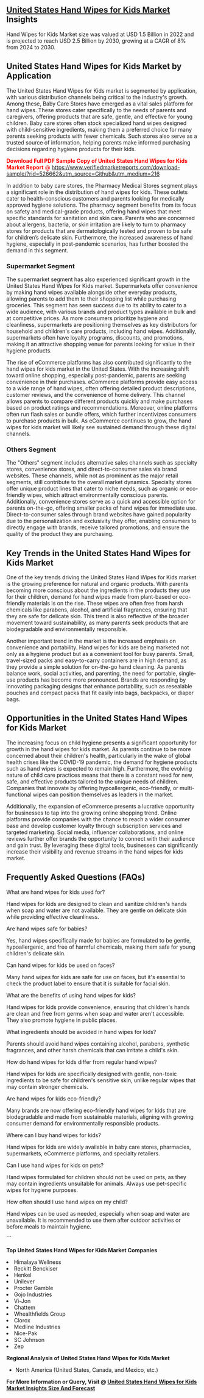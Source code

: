 <h2><a href="https://www.verifiedmarketreports.com/download-sample/?rid=526662&amp;utm_source=Github&amp;utm_medium=216" target="_blank">United States Hand Wipes for Kids Market</a> Insights</h2><p>Hand Wipes for Kids Market size was valued at USD 1.5 Billion in 2022 and is projected to reach USD 2.5 Billion by 2030, growing at a CAGR of 8% from 2024 to 2030.</p><p><h2>United States Hand Wipes for Kids Market by Application</h2><p>The United States Hand Wipes for Kids market is segmented by application, with various distribution channels being critical to the industry's growth. Among these, Baby Care Stores have emerged as a vital sales platform for hand wipes. These stores cater specifically to the needs of parents and caregivers, offering products that are safe, gentle, and effective for young children. Baby care stores often stock specialized hand wipes designed with child-sensitive ingredients, making them a preferred choice for many parents seeking products with fewer chemicals. Such stores also serve as a trusted source of information, helping parents make informed purchasing decisions regarding hygiene products for their kids.</p><p><p><span class=""><span style="color: #ff0000;"><strong>Download Full PDF Sample Copy of United States Hand Wipes for Kids Market Report</strong> @ </span><a href="https://www.verifiedmarketreports.com/download-sample/?rid=526662&amp;utm_source=Github&amp;utm_medium=216" target="_blank">https://www.verifiedmarketreports.com/download-sample/?rid=526662&amp;utm_source=Github&amp;utm_medium=216</a></span></p></p><p>In addition to baby care stores, the Pharmacy Medical Stores segment plays a significant role in the distribution of hand wipes for kids. These outlets cater to health-conscious customers and parents looking for medically approved hygiene solutions. The pharmacy segment benefits from its focus on safety and medical-grade products, offering hand wipes that meet specific standards for sanitation and skin care. Parents who are concerned about allergens, bacteria, or skin irritation are likely to turn to pharmacy stores for products that are dermatologically tested and proven to be safe for children’s delicate skin. Furthermore, the increased awareness of hand hygiene, especially in post-pandemic scenarios, has further boosted the demand in this segment.</p><h3>Supermarket Segment</h3><p>The supermarket segment has also experienced significant growth in the United States Hand Wipes for Kids market. Supermarkets offer convenience by making hand wipes available alongside other everyday products, allowing parents to add them to their shopping list while purchasing groceries. This segment has seen success due to its ability to cater to a wide audience, with various brands and product types available in bulk and at competitive prices. As more consumers prioritize hygiene and cleanliness, supermarkets are positioning themselves as key distributors for household and children's care products, including hand wipes. Additionally, supermarkets often have loyalty programs, discounts, and promotions, making it an attractive shopping venue for parents looking for value in their hygiene products.</p><p>The rise of eCommerce platforms has also contributed significantly to the hand wipes for kids market in the United States. With the increasing shift toward online shopping, especially post-pandemic, parents are seeking convenience in their purchases. eCommerce platforms provide easy access to a wide range of hand wipes, often offering detailed product descriptions, customer reviews, and the convenience of home delivery. This channel allows parents to compare different products quickly and make purchases based on product ratings and recommendations. Moreover, online platforms often run flash sales or bundle offers, which further incentivizes consumers to purchase products in bulk. As eCommerce continues to grow, the hand wipes for kids market will likely see sustained demand through these digital channels.</p><h3>Others Segment</h3><p>The "Others" segment includes alternative sales channels such as specialty stores, convenience stores, and direct-to-consumer sales via brand websites. These channels, while not as prominent as the major retail segments, still contribute to the overall market dynamics. Specialty stores offer unique product lines that cater to niche needs, such as organic or eco-friendly wipes, which attract environmentally conscious parents. Additionally, convenience stores serve as a quick and accessible option for parents on-the-go, offering smaller packs of hand wipes for immediate use. Direct-to-consumer sales through brand websites have gained popularity due to the personalization and exclusivity they offer, enabling consumers to directly engage with brands, receive tailored promotions, and ensure the quality of the product they are purchasing.</p><h2>Key Trends in the United States Hand Wipes for Kids Market</h2><p>One of the key trends driving the United States Hand Wipes for Kids market is the growing preference for natural and organic products. With parents becoming more conscious about the ingredients in the products they use for their children, demand for hand wipes made from plant-based or eco-friendly materials is on the rise. These wipes are often free from harsh chemicals like parabens, alcohol, and artificial fragrances, ensuring that they are safe for delicate skin. This trend is also reflective of the broader movement toward sustainability, as many parents seek products that are biodegradable and environmentally responsible.</p><p>Another important trend in the market is the increased emphasis on convenience and portability. Hand wipes for kids are being marketed not only as a hygiene product but as a convenient tool for busy parents. Small, travel-sized packs and easy-to-carry containers are in high demand, as they provide a simple solution for on-the-go hand cleaning. As parents balance work, social activities, and parenting, the need for portable, single-use products has become more pronounced. Brands are responding by innovating packaging designs that enhance portability, such as resealable pouches and compact packs that fit easily into bags, backpacks, or diaper bags.</p><h2>Opportunities in the United States Hand Wipes for Kids Market</h2><p>The increasing focus on child hygiene presents a significant opportunity for growth in the hand wipes for kids market. As parents continue to be more concerned about their children's health, particularly in the wake of global health crises like the COVID-19 pandemic, the demand for hygiene products such as hand wipes is expected to remain high. Furthermore, the evolving nature of child care practices means that there is a constant need for new, safe, and effective products tailored to the unique needs of children. Companies that innovate by offering hypoallergenic, eco-friendly, or multi-functional wipes can position themselves as leaders in the market.</p><p>Additionally, the expansion of eCommerce presents a lucrative opportunity for businesses to tap into the growing online shopping trend. Online platforms provide companies with the chance to reach a wider consumer base and develop customer loyalty through subscription services and targeted marketing. Social media, influencer collaborations, and online reviews further offer brands the opportunity to connect with their audience and gain trust. By leveraging these digital tools, businesses can significantly increase their visibility and revenue streams in the hand wipes for kids market.</p><h2>Frequently Asked Questions (FAQs)</h2><p>What are hand wipes for kids used for?</p><p>Hand wipes for kids are designed to clean and sanitize children's hands when soap and water are not available. They are gentle on delicate skin while providing effective cleanliness.</p><p>Are hand wipes safe for babies?</p><p>Yes, hand wipes specifically made for babies are formulated to be gentle, hypoallergenic, and free of harmful chemicals, making them safe for young children's delicate skin.</p><p>Can hand wipes for kids be used on faces?</p><p>Many hand wipes for kids are safe for use on faces, but it's essential to check the product label to ensure that it is suitable for facial skin.</p><p>What are the benefits of using hand wipes for kids?</p><p>Hand wipes for kids provide convenience, ensuring that children's hands are clean and free from germs when soap and water aren't accessible. They also promote hygiene in public places.</p><p>What ingredients should be avoided in hand wipes for kids?</p><p>Parents should avoid hand wipes containing alcohol, parabens, synthetic fragrances, and other harsh chemicals that can irritate a child's skin.</p><p>How do hand wipes for kids differ from regular hand wipes?</p><p>Hand wipes for kids are specifically designed with gentle, non-toxic ingredients to be safe for children's sensitive skin, unlike regular wipes that may contain stronger chemicals.</p><p>Are hand wipes for kids eco-friendly?</p><p>Many brands are now offering eco-friendly hand wipes for kids that are biodegradable and made from sustainable materials, aligning with growing consumer demand for environmentally responsible products.</p><p>Where can I buy hand wipes for kids?</p><p>Hand wipes for kids are widely available in baby care stores, pharmacies, supermarkets, eCommerce platforms, and specialty retailers.</p><p>Can I use hand wipes for kids on pets?</p><p>Hand wipes formulated for children should not be used on pets, as they may contain ingredients unsuitable for animals. Always use pet-specific wipes for hygiene purposes.</p><p>How often should I use hand wipes on my child?</p><p>Hand wipes can be used as needed, especially when soap and water are unavailable. It is recommended to use them after outdoor activities or before meals to maintain hygiene.</p>```</p><p><strong>Top United States Hand Wipes for Kids Market Companies</strong></p><div data-test-id=""><p><li>Himalaya Wellness</li><li> Reckitt Benckiser</li><li> Henkel</li><li> Unilever</li><li> Procter Gamble</li><li> Gojo Industries</li><li> Vi-Jon</li><li> Chattem</li><li> Whealthfields Group</li><li> Clorox</li><li> Medline Industries</li><li> Nice-Pak</li><li> SC Johnson</li><li> Zep</li></p><div><strong>Regional Analysis of&nbsp;United States Hand Wipes for Kids Market</strong></div><ul><li dir="ltr"><p dir="ltr">North America&nbsp;(United States, Canada, and Mexico, etc.)</p></li></ul><p><strong>For More Information or Query, Visit @&nbsp;</strong><strong><a href="https://www.verifiedmarketreports.com/product/hand-wipes-for-kids-market/?utm_source=Github&amp;utm_medium=216" target="_blank">United States Hand Wipes for Kids Market Insights Size And Forecast</a></strong></p></div>
